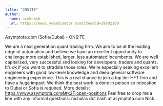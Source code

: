 ```yaml
---
title: "ONSITE"
author:
  name: nicknash
  url: https://news.ycombinator.com/item?id=39902180
---
```

Asymptota.com (Sofia&#x2F;Dubai) - ONSITE

We are a next generation quant trading firm. We aim to be at the leading edge of automation and believe we have an excellent opportunity to challenge more established, larger, less automated incumbents.
We are well capitalised, very successful and looking for developers, traders and quants. It’s ok if you want to straddle those roles.
We’re especially seeking excellent engineers with good low-level knowledge and deep general software engineering experience.
This is a real chance to join a top tier HFT firm and have a huge impact. We think the best work is done in person so relocation to Dubai or Sofia is required. More details: <a href="https:&#x2F;&#x2F;www.asymptota.com&#x2F;open-positions" rel="nofollow">https:&#x2F;&#x2F;www.asymptota.com&#x2F;open-positions</a> Feel free to drop me a line with any informal questions: nicholas dot nash at asymptota.com
Nick
